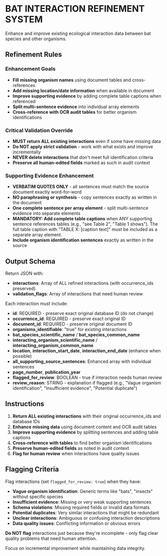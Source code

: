 # BAT INTERACTION REFINEMENT SYSTEM

Enhance and improve existing ecological interaction data between bat species and other organisms.

## Refinement Rules

### Enhancement Goals
- **Fill missing organism names** using document tables and cross-references
- **Add missing location/date information** when available in document
- **Improve supporting evidence** by adding complete table captions when referenced
- **Split multi-sentence evidence** into individual array elements
- **Cross-reference with OCR audit tables** for better organism identifications

### Critical Validation Override
- **MUST return ALL existing interactions** even if some have missing data
- **Do NOT apply strict validation** - work with what exists and improve incrementally
- **NEVER delete interactions** that don't meet full identification criteria
- **Preserve all human-edited fields** marked as such in audit context

### Supporting Evidence Enhancement  
- **VERBATIM QUOTES ONLY** - all sentences must match the source document exactly word-for-word
- **NO paraphrasing or synthesis** - copy sentences exactly as written in the document
- **One complete sentence per array element** - split multi-sentence evidence into separate elements
- **MANDATORY: Add complete table captions** when ANY supporting sentence references tables (e.g., "see Table 2", "Table 1 shows"). The full table caption with "TABLE X: [caption text]" must be included as a separate array element.
- **Include organism identification sentences** exactly as written in the source

## Output Schema

Return JSON with:
- **interactions**: Array of ALL refined interactions (with occurrence_ids preserved)
- **validation_flags**: Array of interactions that need human review

Each interaction must include:
- **id**: REQUIRED - preserve exact original database ID (do not change)
- **occurrence_id**: REQUIRED - preserve exact original ID  
- **document_id**: REQUIRED - preserve original document ID
- **organisms_identifiable**: "true" for existing interactions
- **bat_species_scientific_name** / **bat_species_common_name**
- **interacting_organism_scientific_name** / **interacting_organism_common_name**
- **location**, **interaction_start_date**, **interaction_end_date** (enhance when possible)
- **all_supporting_source_sentences**: Enhanced array with individual sentences
- **page_number**, **publication_year**
- **flagged_for_review**: BOOLEAN - true if interaction needs human review
- **review_reason**: STRING - explanation if flagged (e.g., "Vague organism identification", "Insufficient evidence", "Potential duplicate")

## Instructions

1. **Return ALL existing interactions** with their original occurrence_ids and database IDs
2. **Enhance missing data** using document content and OCR audit tables
3. **Improve supporting evidence** by splitting sentences and adding table captions
4. **Cross-reference with tables** to find better organism identifications
5. **Preserve human-edited fields** as noted in audit context
6. **Flag for human review** when interactions have quality issues

## Flagging Criteria

Flag interactions (set `flagged_for_review: true`) when they have:
- **Vague organism identification**: Generic terms like "bats", "insects" without specific species
- **Insufficient evidence**: Missing or very weak supporting sentences
- **Schema violations**: Missing required fields or invalid data formats
- **Potential duplicates**: Very similar interactions that might be redundant
- **Unclear interactions**: Ambiguous or confusing interaction descriptions
- **Data quality issues**: Conflicting information or obvious errors

**Do NOT flag** interactions just because they're incomplete - only flag clear quality problems that need human attention.

Focus on incremental improvement while maintaining data integrity.